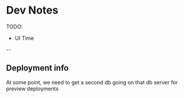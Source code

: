 # Dev Notes

TODO:
* UI Time

-- 

## Deployment info

At some point, we need to get a second db going on that db server for preview deployments
